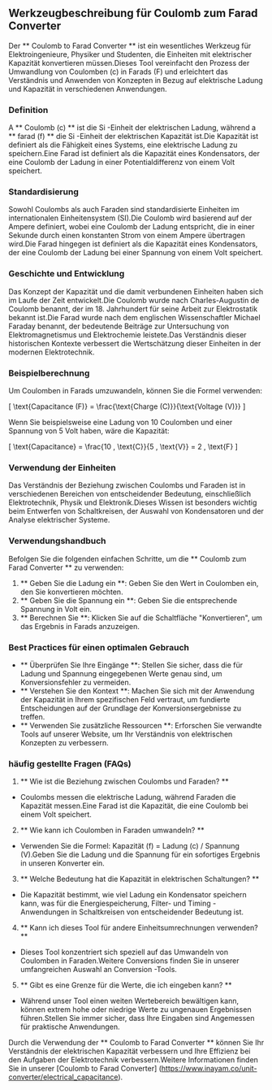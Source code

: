 ## Werkzeugbeschreibung für Coulomb zum Farad Converter

Der ** Coulomb to Farad Converter ** ist ein wesentliches Werkzeug für Elektroingenieure, Physiker und Studenten, die Einheiten mit elektrischer Kapazität konvertieren müssen.Dieses Tool vereinfacht den Prozess der Umwandlung von Coulomben (c) in Farads (F) und erleichtert das Verständnis und Anwenden von Konzepten in Bezug auf elektrische Ladung und Kapazität in verschiedenen Anwendungen.

### Definition

A ** Coulomb (c) ** ist die Si -Einheit der elektrischen Ladung, während a ** farad (f) ** die Si -Einheit der elektrischen Kapazität ist.Die Kapazität ist definiert als die Fähigkeit eines Systems, eine elektrische Ladung zu speichern.Eine Farad ist definiert als die Kapazität eines Kondensators, der eine Coulomb der Ladung in einer Potentialdifferenz von einem Volt speichert.

### Standardisierung

Sowohl Coulombs als auch Faraden sind standardisierte Einheiten im internationalen Einheitensystem (SI).Die Coulomb wird basierend auf der Ampere definiert, wobei eine Coulomb der Ladung entspricht, die in einer Sekunde durch einen konstanten Strom von einem Ampere übertragen wird.Die Farad hingegen ist definiert als die Kapazität eines Kondensators, der eine Coulomb der Ladung bei einer Spannung von einem Volt speichert.

### Geschichte und Entwicklung

Das Konzept der Kapazität und die damit verbundenen Einheiten haben sich im Laufe der Zeit entwickelt.Die Coulomb wurde nach Charles-Augustin de Coulomb benannt, der im 18. Jahrhundert für seine Arbeit zur Elektrostatik bekannt ist.Die Farad wurde nach dem englischen Wissenschaftler Michael Faraday benannt, der bedeutende Beiträge zur Untersuchung von Elektromagnetismus und Elektrochemie leistete.Das Verständnis dieser historischen Kontexte verbessert die Wertschätzung dieser Einheiten in der modernen Elektrotechnik.

### Beispielberechnung

Um Coulomben in Farads umzuwandeln, können Sie die Formel verwenden:

\[ \text{Capacitance (F)} = \frac{\text{Charge (C)}}{\text{Voltage (V)}} \]

Wenn Sie beispielsweise eine Ladung von 10 Coulomben und einer Spannung von 5 Volt haben, wäre die Kapazität:

\[ \text{Capacitance} = \frac{10 \, \text{C}}{5 \, \text{V}} = 2 \, \text{F} \]

### Verwendung der Einheiten

Das Verständnis der Beziehung zwischen Coulombs und Faraden ist in verschiedenen Bereichen von entscheidender Bedeutung, einschließlich Elektrotechnik, Physik und Elektronik.Dieses Wissen ist besonders wichtig beim Entwerfen von Schaltkreisen, der Auswahl von Kondensatoren und der Analyse elektrischer Systeme.

### Verwendungshandbuch

Befolgen Sie die folgenden einfachen Schritte, um die ** Coulomb zum Farad Converter ** zu verwenden:

1. ** Geben Sie die Ladung ein **: Geben Sie den Wert in Coulomben ein, den Sie konvertieren möchten.
2. ** Geben Sie die Spannung ein **: Geben Sie die entsprechende Spannung in Volt ein.
3. ** Berechnen Sie **: Klicken Sie auf die Schaltfläche "Konvertieren", um das Ergebnis in Farads anzuzeigen.

### Best Practices für einen optimalen Gebrauch

- ** Überprüfen Sie Ihre Eingänge **: Stellen Sie sicher, dass die für Ladung und Spannung eingegebenen Werte genau sind, um Konversionsfehler zu vermeiden.
- ** Verstehen Sie den Kontext **: Machen Sie sich mit der Anwendung der Kapazität in Ihrem spezifischen Feld vertraut, um fundierte Entscheidungen auf der Grundlage der Konversionsergebnisse zu treffen.
- ** Verwenden Sie zusätzliche Ressourcen **: Erforschen Sie verwandte Tools auf unserer Website, um Ihr Verständnis von elektrischen Konzepten zu verbessern.

### häufig gestellte Fragen (FAQs)

1. ** Wie ist die Beziehung zwischen Coulombs und Faraden? **
- Coulombs messen die elektrische Ladung, während Faraden die Kapazität messen.Eine Farad ist die Kapazität, die eine Coulomb bei einem Volt speichert.

2. ** Wie kann ich Coulomben in Faraden umwandeln? **
- Verwenden Sie die Formel: Kapazität (f) = Ladung (c) / Spannung (V).Geben Sie die Ladung und die Spannung für ein sofortiges Ergebnis in unseren Konverter ein.

3. ** Welche Bedeutung hat die Kapazität in elektrischen Schaltungen? **
- Die Kapazität bestimmt, wie viel Ladung ein Kondensator speichern kann, was für die Energiespeicherung, Filter- und Timing -Anwendungen in Schaltkreisen von entscheidender Bedeutung ist.

4. ** Kann ich dieses Tool für andere Einheitsumrechnungen verwenden? **
- Dieses Tool konzentriert sich speziell auf das Umwandeln von Coulomben in Faraden.Weitere Conversions finden Sie in unserer umfangreichen Auswahl an Conversion -Tools.

5. ** Gibt es eine Grenze für die Werte, die ich eingeben kann? **
- Während unser Tool einen weiten Wertebereich bewältigen kann, können extrem hohe oder niedrige Werte zu ungenauen Ergebnissen führen.Stellen Sie immer sicher, dass Ihre Eingaben sind Angemessen für praktische Anwendungen.

Durch die Verwendung der ** Coulomb to Farad Converter ** können Sie Ihr Verständnis der elektrischen Kapazität verbessern und Ihre Effizienz bei den Aufgaben der Elektrotechnik verbessern.Weitere Informationen finden Sie in unserer [Coulomb to Farad Converter] (https://www.inayam.co/unit-converter/electrical_capacitance).